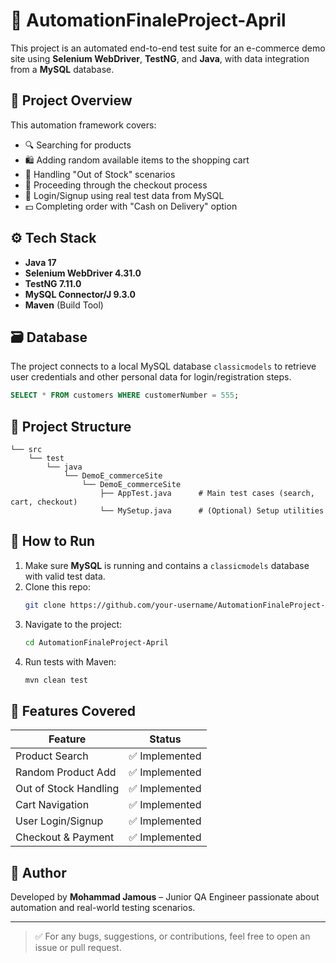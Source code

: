 # 🛒 AutomationFinaleProject-April

This project is an automated end-to-end test suite for an e-commerce demo site using **Selenium WebDriver**, **TestNG**, and **Java**, with data integration from a **MySQL** database.

## 📌 Project Overview

This automation framework covers:

- 🔍 Searching for products
- 🛍️ Adding random available items to the shopping cart
- 🔄 Handling "Out of Stock" scenarios
- 🧾 Proceeding through the checkout process
- 🔐 Login/Signup using real test data from MySQL
- 💵 Completing order with "Cash on Delivery" option

## ⚙️ Tech Stack

- **Java 17**
- **Selenium WebDriver 4.31.0**
- **TestNG 7.11.0**
- **MySQL Connector/J 9.3.0**
- **Maven** (Build Tool)

## 🗃️ Database

The project connects to a local MySQL database `classicmodels` to retrieve user credentials and other personal data for login/registration steps.

```sql
SELECT * FROM customers WHERE customerNumber = 555;
```

## 📁 Project Structure

```
└── src
    └── test
        └── java
            └── DemoE_commerceSite
                └── DemoE_commerceSite
                    ├── AppTest.java      # Main test cases (search, cart, checkout)
                    └── MySetup.java      # (Optional) Setup utilities
```

## 🧪 How to Run

1. Make sure **MySQL** is running and contains a `classicmodels` database with valid test data.
2. Clone this repo:
   ```bash
   git clone https://github.com/your-username/AutomationFinaleProject-April.git
   ```
3. Navigate to the project:
   ```bash
   cd AutomationFinaleProject-April
   ```
4. Run tests with Maven:
   ```bash
   mvn clean test
   ```

## 📸 Features Covered

| Feature               | Status         |
| --------------------- | -------------- |
| Product Search        | ✅ Implemented |
| Random Product Add    | ✅ Implemented |
| Out of Stock Handling | ✅ Implemented |
| Cart Navigation       | ✅ Implemented |
| User Login/Signup     | ✅ Implemented |
| Checkout & Payment    | ✅ Implemented |

## 🧠 Author

Developed by **Mohammad Jamous** – Junior QA Engineer passionate about automation and real-world testing scenarios.

---

> ✅ For any bugs, suggestions, or contributions, feel free to open an issue or pull request.
